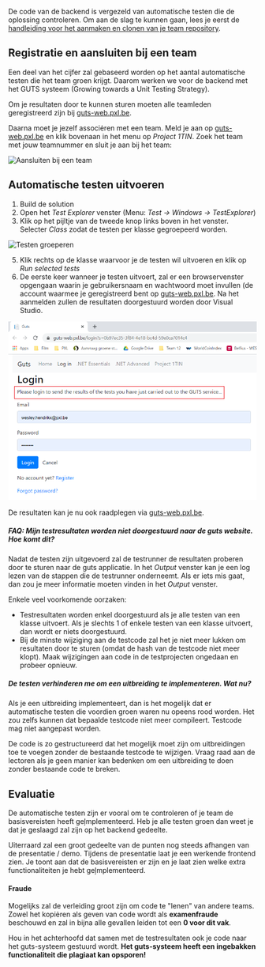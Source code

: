 ﻿De code van de backend is vergezeld van automatische testen die de oplossing controleren. 
Om aan de slag te kunnen gaan, lees je eerst de [handleiding voor het aanmaken en clonen van je team repository](Git).

## Registratie en aansluiten bij een team

Een deel van het cijfer zal gebaseerd worden op het aantal automatische testen die het team groen krijgt.
Daarom werken we voor de backend met het GUTS systeem (Growing towards a Unit Testing Strategy). 

Om je resultaten door te kunnen sturen moeten alle teamleden geregistreerd zijn bij [guts-web.pxl.be](https://guts-web.pxl.be). 

Daarna moet je jezelf associėren met een team. 
Meld je aan op [guts-web.pxl.be](https://guts-web.pxl.be) en klik bovenaan in het menu op *Project 1TIN*.
Zoek het team met jouw teamnummer en sluit je aan bij het team:

![Aansluiten bij een team](images/guts_join_team.png)

## Automatische testen uitvoeren

1. Build de solution
2. Open het *Test Explorer* venster (Menu: *Test -> Windows -> TestExplorer*)
3. Klik op het pijltje van de tweede knop links boven in het venster. Selecter *Class* zodat de testen per klasse gegroepeerd worden.

![Testen groeperen](images/guts_group_tests.png)

5. Klik rechts op de klasse waarvoor je de testen wil uitvoeren en klik op *Run selected tests*
6. De eerste keer wanneer je testen uitvoert, zal er een browservenster opgengaan waarin je gebruikersnaam en wachtwoord moet invullen (de account waarmee je geregistreerd bent op [guts-web.pxl.be](https://guts-web.pxl.be). Na het aanmelden zullen de resultaten doorgestuurd worden door Visual Studio.

![Aanmelden bij Guts](images/guts_login.png)

De resultaten kan je nu ook raadplegen via [guts-web.pxl.be](https://guts-web.pxl.be).

##### FAQ: Mijn testresultaten worden niet doorgestuurd naar de guts website. Hoe komt dit?

Nadat de testen zijn uitgevoerd zal de testrunner de resultaten proberen door te sturen naar de guts applicatie. 
In het *Output* venster kan je een log lezen van de stappen die de testrunner onderneemt. 
Als er iets mis gaat, dan zou je meer informatie moeten vinden in het *Output* venster.

Enkele veel voorkomende oorzaken:
* Testresultaten worden enkel doorgestuurd als je alle testen van een klasse uitvoert. Als je slechts 1 of enkele testen van een klasse uitvoert, dan wordt er niets doorgestuurd.
* Bij de minste wijziging aan de testcode zal het je niet meer lukken om resultaten door te sturen (omdat de hash van de testcode niet meer klopt). Maak wijzigingen aan code in de testprojecten ongedaan en probeer opnieuw. 

##### De testen verhinderen me om een uitbreiding te implementeren. Wat nu?

Als je een uitbreiding implementeert, dan is het mogelijk dat er automatische testen die voordien groen waren nu opeens rood worden. 
Het zou zelfs kunnen dat bepaalde testcode niet meer compileert. Testcode mag niet aangepast worden.

De code is zo gestructureerd dat het mogelijk moet zijn om uitbreidingen toe te voegen zonder de bestaande testcode te wijzigen.
Vraag raad aan de lectoren als je geen manier kan bedenken om een uitbreiding te doen zonder bestaande code te breken.

## Evaluatie

De automatische testen zijn er vooral om te controleren of je team de basisvereisten heeft geļmplementeerd. 
Heb je alle testen groen dan weet je dat je geslaagd zal zijn op het backend gedeelte.

Uiterraard zal een groot gedeelte van de punten nog steeds afhangen van de presentatie / demo.
Tijdens de presentatie laat je een werkende frontend zien. 
Je toont aan dat de basisvereisten er zijn en je laat zien welke extra functionaliteiten je hebt geļmplementeerd.

#### Fraude

Mogelijks zal de verleiding groot zijn om code te "lenen" van andere teams. 
Zowel het kopiėren als geven van code wordt als **examenfraude** beschouwd en zal in bijna alle gevallen leiden tot een **0 voor dit vak**. 

Hou in het achterhoofd dat samen met de testresultaten ook je code naar het guts-systeem gestuurd wordt. 
**Het guts-systeem heeft een ingebakken functionaliteit die plagiaat kan opsporen!**
